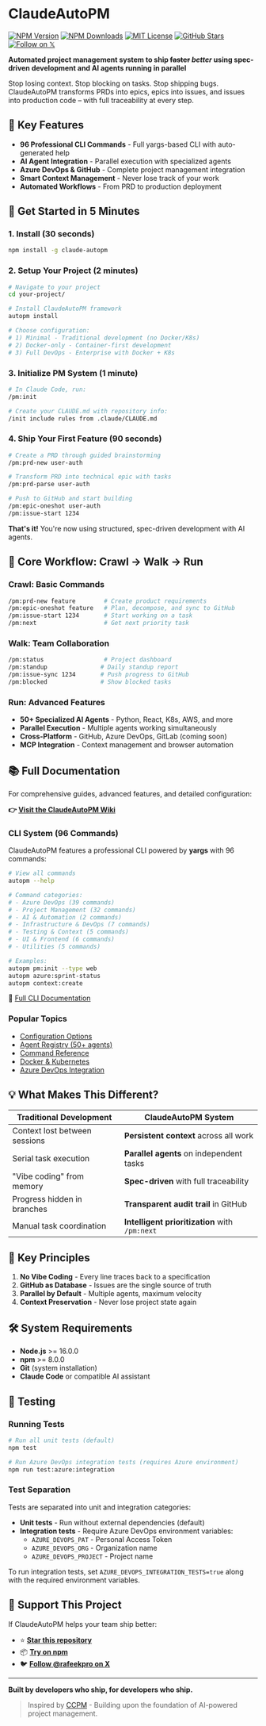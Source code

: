 # ClaudeAutoPM

[![NPM Version](https://img.shields.io/npm/v/claude-autopm)](https://www.npmjs.com/package/claude-autopm)
[![NPM Downloads](https://img.shields.io/npm/dm/claude-autopm)](https://www.npmjs.com/package/claude-autopm)
[![MIT License](https://img.shields.io/badge/License-MIT-28a745)](https://github.com/rafeekpro/ClaudeAutoPM/blob/main/LICENSE)
[![GitHub Stars](https://img.shields.io/github/stars/rafeekpro/ClaudeAutoPM?style=social)](https://github.com/rafeekpro/ClaudeAutoPM)
&nbsp;
[![Follow on 𝕏](https://img.shields.io/badge/𝕏-@rafeekpro-1c9bf0)](http://x.com/intent/follow?screen_name=rafeekpro)

**Automated project management system to ship ~~faster~~ _better_ using spec-driven development and AI agents running in parallel**

Stop losing context. Stop blocking on tasks. Stop shipping bugs. ClaudeAutoPM transforms PRDs into epics, epics into issues, and issues into production code – with full traceability at every step.

## 🎯 Key Features

- **96 Professional CLI Commands** - Full yargs-based CLI with auto-generated help
- **AI Agent Integration** - Parallel execution with specialized agents
- **Azure DevOps & GitHub** - Complete project management integration
- **Smart Context Management** - Never lose track of your work
- **Automated Workflows** - From PRD to production deployment

## 🚀 Get Started in 5 Minutes

### 1. Install (30 seconds)

```bash
npm install -g claude-autopm
```

### 2. Setup Your Project (2 minutes)

```bash
# Navigate to your project
cd your-project/

# Install ClaudeAutoPM framework
autopm install

# Choose configuration:
# 1) Minimal - Traditional development (no Docker/K8s)
# 2) Docker-only - Container-first development
# 3) Full DevOps - Enterprise with Docker + K8s
```

### 3. Initialize PM System (1 minute)

```bash
# In Claude Code, run:
/pm:init

# Create your CLAUDE.md with repository info:
/init include rules from .claude/CLAUDE.md
```

### 4. Ship Your First Feature (90 seconds)

```bash
# Create a PRD through guided brainstorming
/pm:prd-new user-auth

# Transform PRD into technical epic with tasks
/pm:prd-parse user-auth

# Push to GitHub and start building
/pm:epic-oneshot user-auth
/pm:issue-start 1234
```

**That's it!** You're now using structured, spec-driven development with AI agents.

## 🎯 Core Workflow: Crawl → Walk → Run

### Crawl: Basic Commands
```bash
/pm:prd-new feature        # Create product requirements
/pm:epic-oneshot feature   # Plan, decompose, and sync to GitHub
/pm:issue-start 1234       # Start working on a task
/pm:next                   # Get next priority task
```

### Walk: Team Collaboration
```bash
/pm:status                 # Project dashboard
/pm:standup               # Daily standup report
/pm:issue-sync 1234       # Push progress to GitHub
/pm:blocked               # Show blocked tasks
```

### Run: Advanced Features
- **50+ Specialized AI Agents** - Python, React, K8s, AWS, and more
- **Parallel Execution** - Multiple agents working simultaneously
- **Cross-Platform** - GitHub, Azure DevOps, GitLab (coming soon)
- **MCP Integration** - Context management and browser automation

## 📚 Full Documentation

For comprehensive guides, advanced features, and detailed configuration:

**👉 [Visit the ClaudeAutoPM Wiki](https://github.com/rafeekpro/ClaudeAutoPM/wiki)**

### CLI System (96 Commands)

ClaudeAutoPM features a professional CLI powered by **yargs** with 96 commands:

```bash
# View all commands
autopm --help

# Command categories:
# - Azure DevOps (39 commands)
# - Project Management (32 commands)
# - AI & Automation (2 commands)
# - Infrastructure & DevOps (7 commands)
# - Testing & Context (5 commands)
# - UI & Frontend (6 commands)
# - Utilities (5 commands)

# Examples:
autopm pm:init --type web
autopm azure:sprint-status
autopm context:create
```

📖 [Full CLI Documentation](docs/wiki/CLI-YARGS-MIGRATION.md)

### Popular Topics
- [Configuration Options](https://github.com/rafeekpro/ClaudeAutoPM/wiki/Configuration-Options)
- [Agent Registry (50+ agents)](https://github.com/rafeekpro/ClaudeAutoPM/wiki/Agent-Registry)
- [Command Reference](https://github.com/rafeekpro/ClaudeAutoPM/wiki/Command-Reference)
- [Docker & Kubernetes](https://github.com/rafeekpro/ClaudeAutoPM/wiki/Docker-Kubernetes)
- [Azure DevOps Integration](https://github.com/rafeekpro/ClaudeAutoPM/wiki/Azure-DevOps)

## 💡 What Makes This Different?

| Traditional Development | ClaudeAutoPM System |
|------------------------|----------------------|
| Context lost between sessions | **Persistent context** across all work |
| Serial task execution | **Parallel agents** on independent tasks |
| "Vibe coding" from memory | **Spec-driven** with full traceability |
| Progress hidden in branches | **Transparent audit trail** in GitHub |
| Manual task coordination | **Intelligent prioritization** with `/pm:next` |

## 🔑 Key Principles

1. **No Vibe Coding** - Every line traces back to a specification
2. **GitHub as Database** - Issues are the single source of truth
3. **Parallel by Default** - Multiple agents, maximum velocity
4. **Context Preservation** - Never lose project state again

## 🛠️ System Requirements

- **Node.js** >= 16.0.0
- **npm** >= 8.0.0
- **Git** (system installation)
- **Claude Code** or compatible AI assistant

## 🧪 Testing

### Running Tests

```bash
# Run all unit tests (default)
npm test

# Run Azure DevOps integration tests (requires Azure environment)
npm run test:azure:integration
```

### Test Separation

Tests are separated into unit and integration categories:
- **Unit tests** - Run without external dependencies (default)
- **Integration tests** - Require Azure DevOps environment variables:
  - `AZURE_DEVOPS_PAT` - Personal Access Token
  - `AZURE_DEVOPS_ORG` - Organization name
  - `AZURE_DEVOPS_PROJECT` - Project name

To run integration tests, set `AZURE_DEVOPS_INTEGRATION_TESTS=true` along with the required environment variables.

## 🌟 Support This Project

If ClaudeAutoPM helps your team ship better:

- ⭐ **[Star this repository](https://github.com/rafeekpro/ClaudeAutoPM)**
- 📦 **[Try on npm](https://www.npmjs.com/package/claude-autopm)**
- 🐦 **[Follow @rafeekpro on X](https://x.com/rafeekpro)**

---

**Built by developers who ship, for developers who ship.**

> Inspired by [CCPM](https://github.com/automazeio/ccpm) - Building upon the foundation of AI-powered project management.